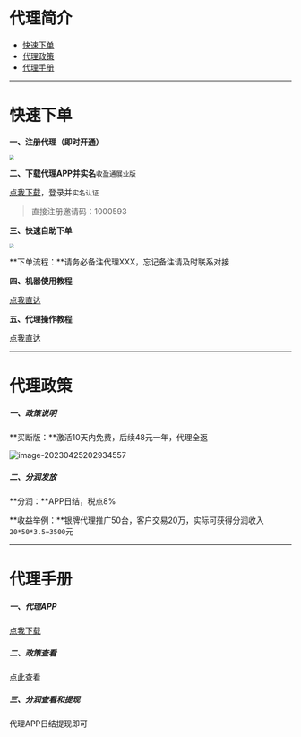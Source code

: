# 代理简介

- [快速下单](#快速下单)
- [代理政策](#代理政策)
- [代理手册](#代理手册)

---

# 快速下单

**一、注册代理（即时开通）**

[<img src="https://cos.zjkmkj.com/media/2024/08/20/3c21bb1452afd65e76815227978fc18f-2.webp" style="zoom:50%;" />](https://h5.yingdaipay.com/?inviteCode=1000593)

**二、下载代理APP并实名**`收盈通展业版`

[点我下载](https://h5.yingdaipay.com/pages/share/inviteDownload)，登录并`实名认证`

> 直接注册邀请码：1000593

**三、快速自助下单**

[<img src="https://cos.zjkmkj.com/media/2024/08/20/311afe252a767375769fec4f1d81ef5b-2.webp" style="zoom:50%;" />](http://kmshop.zjkmkj.com/pages/goods_details/index?id=37)

**下单流程：**请务必备注代理XXX，忘记备注请及时联系对接

**四、机器使用教程**

[点我直达](tool/hlbsyt.md)

**五、代理操作教程**

[点我直达](#代理手册)

------

# 代理政策

##### 一、政策说明

**买断版：**激活10天内免费，后续48元一年，代理全返

![image-20230425202934557](https://cos.zjkmkj.com/media/2024/08/20/f36c30368645061455ca09089dd82d67-2.webp)

##### 二、分润发放

**分润：**APP日结，税点8%

**收益举例：**银牌代理推广50台，客户交易20万，实际可获得分润收入`20*50*3.5=3500`元

------

# 代理手册

##### 一、代理APP

[点我下载](https://h5.yingdaipay.com/pages/share/inviteDownloadSh)

##### 二、政策查看

[点此查看](#代理政策)

##### 三、分润查看和提现

代理APP日结提现即可
